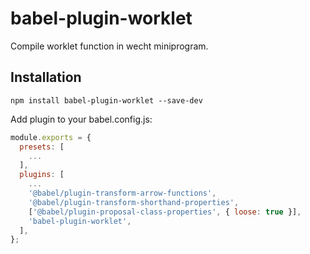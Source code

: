 # babel-plugin-worklet

Compile worklet function in wecht miniprogram.

## Installation

`npm install babel-plugin-worklet --save-dev`

Add plugin to your babel.config.js:

```js
module.exports = {
  presets: [
    ...
  ],
  plugins: [
    ...
    '@babel/plugin-transform-arrow-functions',
    '@babel/plugin-transform-shorthand-properties',
    ['@babel/plugin-proposal-class-properties', { loose: true }],
    'babel-plugin-worklet',
  ],
};
```

